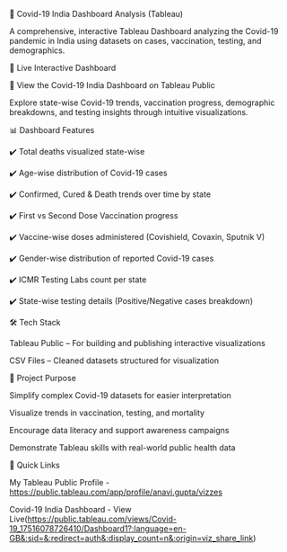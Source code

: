 🦠 Covid-19 India Dashboard Analysis (Tableau)

A comprehensive, interactive Tableau Dashboard analyzing the Covid-19 pandemic in India using datasets on cases, vaccination, testing, and demographics.

🚀 Live Interactive Dashboard

🎯 View the Covid-19 India Dashboard on Tableau Public

Explore state-wise Covid-19 trends, vaccination progress, demographic breakdowns, and testing insights through intuitive visualizations.


📊 Dashboard Features

✔️ Total deaths visualized state-wise

✔️ Age-wise distribution of Covid-19 cases

✔️ Confirmed, Cured & Death trends over time by state

✔️ First vs Second Dose Vaccination progress

✔️ Vaccine-wise doses administered (Covishield, Covaxin, Sputnik V)

✔️ Gender-wise distribution of reported Covid-19 cases

✔️ ICMR Testing Labs count per state

✔️ State-wise testing details (Positive/Negative cases breakdown)


🛠 Tech Stack

Tableau Public – For building and publishing interactive visualizations

CSV Files – Cleaned datasets structured for visualization


📌 Project Purpose

Simplify complex Covid-19 datasets for easier interpretation

Visualize trends in vaccination, testing, and mortality

Encourage data literacy and support awareness campaigns

Demonstrate Tableau skills with real-world public health data


🔗 Quick Links

My Tableau Public Profile - https://public.tableau.com/app/profile/anavi.gupta/vizzes

Covid-19 India Dashboard - View Live(https://public.tableau.com/views/Covid-19_17516078726410/Dashboard1?:language=en-GB&:sid=&:redirect=auth&:display_count=n&:origin=viz_share_link)

